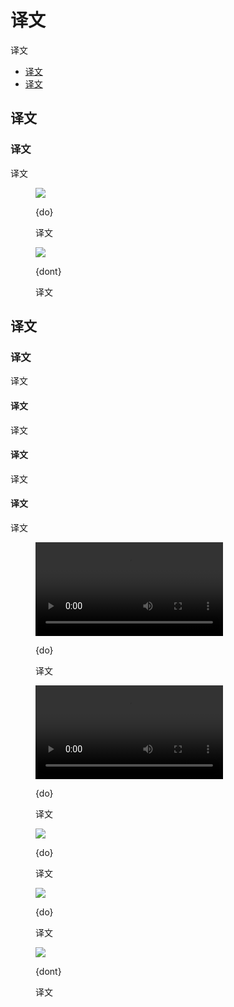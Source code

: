 <div class="article__intro">

[en]: <> (Shape and hierarchy)
# 译文

[en]: <> (Shapes can direct attention to important elements and show how surfaces relate to one another.)
译文

<nav>

[en]: <> (Developing hierarchy)
[en]: <> (Surface relationships)
* [译文](#developing-hierarchy)
* [译文](#surface-relationships)

</nav>

</div><div class="article__body">

[en]: <> (Developing hierarchy)
<h2 id="developing-hierarchy">译文</h2>

[en]: <> (Unique shapes)
### 译文

[en]: <> (Shapes that are unique differ from the shapes around them, making them stand out. Components with unique shapes stand out from other components, the content that surrounds them, and the UI as a whole. Their shape gives them emphasized importance that helps direct user attention.)
译文

<figure>

![]({assets_path}/shape/shape-hierarchy/uniqueshapes-do-baseline-1.png)

<figcaption>

{do}

[en]: <> (Make a shape stand out by contrasting it with other shapes. This floating action button’s round shape helps it stand out from other components, which are rectangular.)
译文

</figcaption></figure>

<figure>

![]({assets_path}/shape/shape-hierarchy/uniqueshapes-dont-baseline-1.png)

<figcaption>

{dont}

[en]: <> (A shape is less likely to stand out when placed among similar shapes. This floating action button has the same shape as other elements, making it difficult to find.)
译文

</figcaption></figure>

[en]: <> (Surface relationships)
<h2 id="surface-relationships">译文</h2>

[en]: <> (Connecting surfaces through shape)
### 译文

[en]: <> (Shape can help users understand how Material surfaces are related to one another.)
译文

[en]: <> (Similar surfaces)
#### 译文

[en]: <> (Similar shapes can indicate that surfaces are peers, such as cards in a collection with matching dimensions and corners.)
译文

[en]: <> (Related surfaces)
#### 译文

[en]: <> (Surfaces that are related to one another can be indicated by using shapes that resemble arrows, such that they “point” to other surfaces. For example, an arrow-like corner of a menu can point to a related surface.)
译文

[en]: <> (Separate surfaces)
#### 译文

[en]: <> (Shapes can emphasize when surfaces are separate from one another. For example, when a unique shape appears at a higher elevation than another surface, it emphasizes that the two surfaces are separate.)
译文

<div class="mdui-row-sm-2"><div class="mdui-col">

<figure>

![]({assets_path}/shape/shape-hierarchy/surfacerelationships-do-crane-1b.mp4)

<figcaption>

{do}

[en]: <> (Curved corners emphasize that the white surface is separate from the purple surface behind it.)
译文

</figcaption></figure>

</div><div class="mdui-col">

<figure>

![]({assets_path}/shape/shape-hierarchy/surfacerelationships-do-owl.mp4)

<figcaption>

{do}

[en]: <> (Shape helps emphasize that the surface in the bottom right corner is separate from the surface behind it.)
译文

</figcaption></figure>

</div></div>

<figure>

![]({assets_path}/shape/shape-hierarchy/surfacerelationships-do-owl-cards.png)

<figcaption>

{do}

[en]: <> (The similar shape and dimensions of the cards in this collection indicate that they are peers.)
译文

</figcaption></figure>

<figure>

![]({assets_path}/shape/shape-hierarchy/surfacerelationships-do-reply-1.png)

<figcaption>

{do}

[en]: <> (The unique corner of the menu points to its parent surface.)
译文

</figcaption></figure>

<figure>

![]({assets_path}/shape/shape-hierarchy/combiningstyles-dont-baseline-1.png)

<figcaption>

{dont}

[en]: <> (Don’t use shape to imply that elements are related if they aren’t. The shape of this dialog suggests it is related to the card behind it and to the right.)
译文

</figcaption></figure>
</div>
